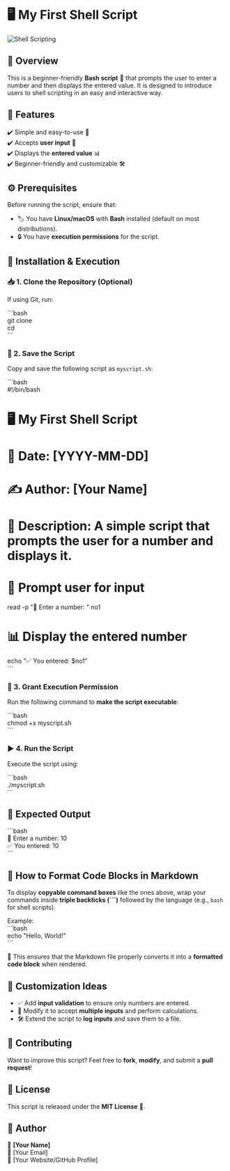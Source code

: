 # 🖥️ My First Shell Script  

![Shell Scripting](https://upload.wikimedia.org/wikipedia/commons/8/82/Bash_Logo_Colored.svg)  

## 📌 Overview  
This is a beginner-friendly **Bash script** 🐧 that prompts the user to enter a number and then displays the entered value. It is designed to introduce users to shell scripting in an easy and interactive way.  

## 🌟 Features  
✔️ Simple and easy-to-use 📜  
✔️ Accepts **user input** 📝  
✔️ Displays the **entered value** 📊  
✔️ Beginner-friendly and customizable 🛠️  

## ⚙️ Prerequisites  
Before running the script, ensure that:  
- 🏷️ You have **Linux/macOS** with **Bash** installed (default on most distributions).  
- 🔒 You have **execution permissions** for the script.  

## 🚀 Installation & Execution  

### 📥 1. Clone the Repository (Optional)  
If using Git, run:  

\```bash  
git clone <your-repo-url>  
cd <your-repo-folder>  
\```

### 📝 2. Save the Script  
Copy and save the following script as `myscript.sh`:  

\```bash  
#!/bin/bash  

# 🖥️ My First Shell Script  
# 📅 Date: [YYYY-MM-DD]  
# ✍️ Author: [Your Name]  
# 📝 Description: A simple script that prompts the user for a number and displays it.  

# 📌 Prompt user for input  
read -p "🔢 Enter a number: " no1  

# 📊 Display the entered number  
echo "✅ You entered: $no1"  
\```

### 🔑 3. Grant Execution Permission  
Run the following command to **make the script executable**:  

\```bash  
chmod +x myscript.sh  
\```

### ▶️ 4. Run the Script  
Execute the script using:  

\```bash  
./myscript.sh  
\```

## 📌 Expected Output  
\```bash  
🔢 Enter a number: 10  
✅ You entered: 10  
\```

## 📌 How to Format Code Blocks in Markdown  
To display **copyable command boxes** like the ones above, wrap your commands inside **triple backticks (\`\`\`)** followed by the language (e.g., `bash` for shell scripts).  

Example:  
\`\`\`bash  
echo "Hello, World!"  
\`\`\`  

🔹 This ensures that the Markdown file properly converts it into a **formatted code block** when rendered.  

## 🔧 Customization Ideas  
- ✅ Add **input validation** to ensure only numbers are entered.  
- 🔄 Modify it to accept **multiple inputs** and perform calculations.  
- 🛠️ Extend the script to **log inputs** and save them to a file.  

## 🤝 Contributing  
Want to improve this script? Feel free to **fork**, **modify**, and submit a **pull request**!  

## 📜 License  
This script is released under the **MIT License** 📄.  

## 👤 Author  
🚀 **[Your Name]**  
📧 [Your Email]  
🔗 [Your Website/GitHub Profile]  
